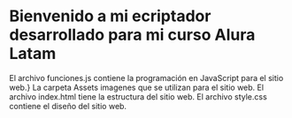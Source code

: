 # Bienvenido a mi ecriptador desarrollado para mi curso Alura Latam

El archivo funciones.js contiene la programación en JavaScript para el sitio web.}
La carpeta Assets imagenes que se utilizan para el sitio web.
El archivo index.html tiene la estructura del sitio web.
El archivo style.css contiene el diseño del sitio web.

